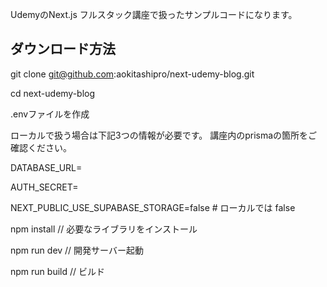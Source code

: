 UdemyのNext.js フルスタック講座で扱ったサンプルコードになります。

## ダウンロード方法

git clone git@github.com:aokitashipro/next-udemy-blog.git

cd next-udemy-blog

.envファイルを作成

ローカルで扱う場合は下記3つの情報が必要です。
講座内のprismaの箇所をご確認ください。

DATABASE_URL=

AUTH_SECRET=

NEXT_PUBLIC_USE_SUPABASE_STORAGE=false  # ローカルでは false

npm install  // 必要なライブラリをインストール

npm run dev // 開発サーバー起動

npm run build // ビルド

